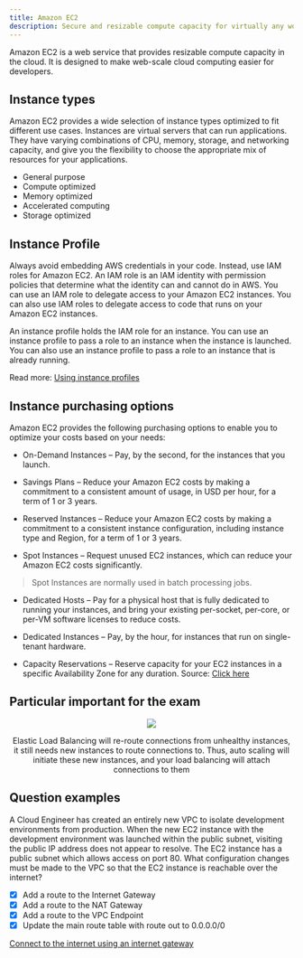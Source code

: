 ```yaml
---
title: Amazon EC2
description: Secure and resizable compute capacity for virtually any workload
---
```


Amazon EC2 is a web service that provides resizable compute capacity in the cloud. It is designed to make web-scale cloud computing easier for developers.

## Instance types

Amazon EC2 provides a wide selection of instance types optimized to fit different use cases. Instances are virtual servers that can run applications. They have varying combinations of CPU, memory, storage, and networking capacity, and give you the flexibility to choose the appropriate mix of resources for your applications.

- General purpose
- Compute optimized
- Memory optimized
- Accelerated computing
- Storage optimized

## Instance Profile

Always avoid embedding AWS credentials in your code. Instead, use IAM roles for Amazon EC2. An IAM role is an IAM identity with permission policies that determine what the identity can and cannot do in AWS. You can use an IAM role to delegate access to your Amazon EC2 instances. You can also use IAM roles to delegate access to code that runs on your Amazon EC2 instances.

An instance profile holds the IAM role for an instance. You can use an instance profile to pass a role to an instance when the instance is launched. You can also use an instance profile to pass a role to an instance that is already running.

Read more: [Using instance profiles](https://docs.aws.amazon.com/IAM/latest/UserGuide/id_roles_use_switch-role-ec2_instance-profiles.html)

## Instance purchasing options

Amazon EC2 provides the following purchasing options to enable you to optimize your costs based on your needs:

* On-Demand Instances – Pay, by the second, for the instances that you launch.

* Savings Plans – Reduce your Amazon EC2 costs by making a commitment to a consistent amount of usage, in USD per hour, for a term of 1 or 3 years.

* Reserved Instances – Reduce your Amazon EC2 costs by making a commitment to a consistent instance configuration, including instance type and Region, for a term of 1 or 3 years.

* Spot Instances – Request unused EC2 instances, which can reduce your Amazon EC2 costs significantly. 
> Spot Instances are normally used in batch processing jobs.

* Dedicated Hosts – Pay for a physical host that is fully dedicated to running your instances, and bring your existing per-socket, per-core, or per-VM software licenses to reduce costs.

* Dedicated Instances – Pay, by the hour, for instances that run on single-tenant hardware.

* Capacity Reservations – Reserve capacity for your EC2 instances in a specific Availability Zone for any duration.
Source: [Click here](https://docs.aws.amazon.com/AWSEC2/latest/UserGuide/instance-purchasing-options.html)

## Particular important for the exam

<div>
<div align="center"><img src={require('@site/static/img/Highly_Available_web-app.png').default} /></div>
<div><p align="center">Elastic Load Balancing will re-route connections from unhealthy instances, it still needs new instances to route connections to. Thus, auto scaling will initiate these new instances, and your load balancing will attach connections to them</p></div>
</div>

## Question examples

A Cloud Engineer has created an entirely new VPC to isolate development environments from production. When the new EC2 instance with the development environment was launched within the public subnet, visiting the public IP address does not appear to resolve. The EC2 instance has a public subnet which allows access on port 80. What configuration changes must be made to the VPC so that the EC2 instance is reachable over the internet?

- [x] Add a route to the Internet Gateway
- [x] Add a route to the NAT Gateway
- [x] Add a route to the VPC Endpoint
- [x] Update the main route table with route out to 0.0.0.0/0

[Connect to the internet using an internet gateway](https://docs.aws.amazon.com/vpc/latest/userguide/VPC_Internet_Gateway.html)



